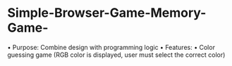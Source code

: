 # Simple-Browser-Game-Memory-Game-
• Purpose: Combine design with programming logic  • Features:  • Color guessing game (RGB color is displayed, user must select the correct color)
